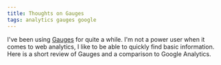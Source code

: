 ```yaml
---
title: Thoughts on Gauges
tags: analytics gauges google
---
```


I've been using [Gauges](http://get.gaug.es) for quite a while. I'm not a power user when it comes to web analytics, I like to be able to quickly find basic information. Here is a short review of Gauges and a comparison to Google Analytics.
